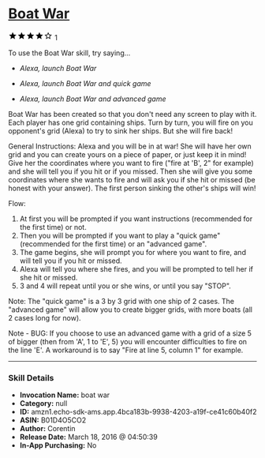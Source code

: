 # [Boat War](http://alexa.amazon.com/#skills/amzn1.echo-sdk-ams.app.4bca183b-9938-4203-a19f-ce41c60b40f2)
![4 stars](../../images/ic_star_black_18dp_1x.png)![4 stars](../../images/ic_star_black_18dp_1x.png)![4 stars](../../images/ic_star_black_18dp_1x.png)![4 stars](../../images/ic_star_black_18dp_1x.png)![4 stars](../../images/ic_star_border_black_18dp_1x.png) 1

To use the Boat War skill, try saying...

* *Alexa, launch Boat War*

* *Alexa, launch Boat War and quick game*

* *Alexa, launch Boat War and advanced game*

Boat War has been created so that you don't need any screen to play with it.
Each player has one grid containing ships. Turn by turn, you will fire on you opponent's grid (Alexa) to try to sink her ships. But she will fire back!

General Instructions:
Alexa and you will be in at war!
She will have her own grid and you can create yours on a piece of paper, or just keep it in mind!
Give her the coordinates where you want to fire ("fire at 'B', 2" for example) and she will tell you if you hit or if you missed.
Then she will give you some coordinates where she wants to fire and will ask you if she hit or missed (be honest with your answer).
The first person sinking the other's ships will win!

Flow:
1) At first you will be prompted if you want instructions (recommended for the first time) or not.
2) Then you will be prompted if you want to play a "quick game" (recommended for the first time) or an "advanced game".
3) The game begins, she will prompt you for where you want to fire, and will tell you if you hit or missed.
4) Alexa will tell you where she fires, and you will be prompted to tell her if she hit or missed.
5) 3 and 4 will repeat until you or she wins, or until you say "STOP".

Note:
The "quick game" is a 3 by 3 grid with one ship of 2 cases.
The "advanced game" will allow you to create bigger grids, with more boats (all 2 cases long for now).

Note - BUG:
If you choose to use an advanced game with a grid of a size 5 of bigger (then from 'A', 1 to 'E', 5) you will encounter difficulties to fire on the line 'E'. A workaround is to say "Fire at line 5, column 1" for example.

***

### Skill Details

* **Invocation Name:** boat war
* **Category:** null
* **ID:** amzn1.echo-sdk-ams.app.4bca183b-9938-4203-a19f-ce41c60b40f2
* **ASIN:** B01D4O5CO2
* **Author:** Corentin
* **Release Date:** March 18, 2016 @ 04:50:39
* **In-App Purchasing:** No
